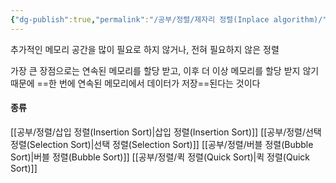 ```yaml
---
{"dg-publish":true,"permalink":"/공부/정렬/제자리 정렬(Inplace algorithm)/","dgPassFrontmatter":true}
---
```


추가적인 메모리 공간을 많이 필요로 하지 않거나, 전혀 필요하지 않은 정렬

가장 큰 장점으로는 연속된 메모리를 할당 받고, 이후 더 이상 메모리를 할당 받지 않기 때문에 ==한 번에 연속된 메모리에서 데이터가 저장==된다는 것이다

#### 종류
[[공부/정렬/삽입 정렬(Insertion Sort)\|삽입 정렬(Insertion Sort)]]
[[공부/정렬/선택 정렬(Selection Sort)\|선택 정렬(Selection Sort)]]
[[공부/정렬/버블 정렬(Bubble Sort)\|버블 정렬(Bubble Sort)]]
[[공부/정렬/퀵 정렬(Quick Sort)\|퀵 정렬(Quick Sort)]]